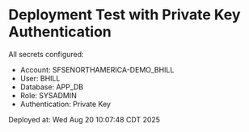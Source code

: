 # Deployment Test with Private Key Authentication

All secrets configured:
- Account: SFSENORTHAMERICA-DEMO_BHILL  
- User: BHILL
- Database: APP_DB
- Role: SYSADMIN
- Authentication: Private Key

Deployed at: Wed Aug 20 10:07:48 CDT 2025
